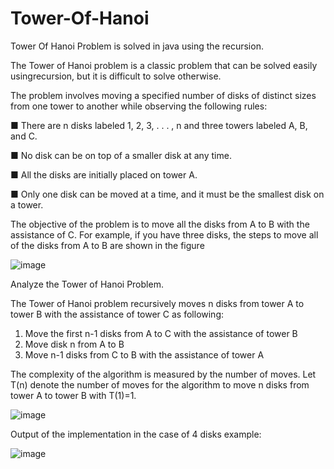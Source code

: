# Tower-Of-Hanoi
Tower Of Hanoi Problem is solved in java using the recursion.

The Tower of Hanoi problem is a classic problem that can be solved easily usingrecursion, but it is difficult to solve otherwise.

The problem involves moving a specified number of disks of distinct sizes from one tower to another while observing the following rules:

 ■ There are n disks labeled 1, 2, 3, . . . , n and three towers labeled A, B, and C.
 
 ■ No disk can be on top of a smaller disk at any time.
 
 ■ All the disks are initially placed on tower A.
 
 ■ Only one disk can be moved at a time, and it must be the smallest disk on a tower.
 
The objective of the problem is to move all the disks from A to B with the assistance of C. For example, if you have three disks, the steps to move all of the disks from A to B are shown in the figure

![image](https://user-images.githubusercontent.com/24220136/230293840-b154755e-f911-4607-bfd9-901ed1064f87.png)

Analyze the Tower of Hanoi Problem.

The Tower of Hanoi problem recursively moves n disks from tower A to tower B with the assistance of tower C as following:
1. Move the first n-1 disks from A to C with the assistance of tower B
2. Move disk n from A to B
3. Move n-1 disks from C to B with the assistance of tower A

The complexity of the algorithm is measured by the number of moves. Let T(n) denote the number of moves for the algorithm to move n disks from tower A to tower B with T(1)=1.

![image](https://user-images.githubusercontent.com/24220136/231625022-abf145d3-d38f-4e94-821c-75a5fc1df56d.png)

Output of the implementation in the case of 4 disks example:

![image](https://user-images.githubusercontent.com/24220136/230294033-e6ea37ca-4766-41f5-8c13-8dac1fb9f4e9.png)

